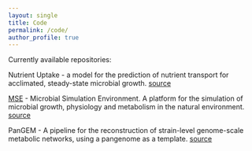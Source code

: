 ```yaml
---
layout: single
title: Code
permalink: /code/
author_profile: true
---
```


Currently available repositories:

Nutrient Uptake - a model for the prediction of nutrient transport for acclimated, steady-state microbial growth. [source](https://github.com/jrcasey/NutrientUptake)

[MSE](/MSE/) - Microbial Simulation Environment. A platform for the simulation of microbial growth, physiology and metabolism in the natural environment. [source](https://github.com/jrcasey/mse)

PanGEM - A pipeline for the reconstruction of strain-level genome-scale metabolic networks, using a pangenome as a template. [source](https://github.com/jrcasey/PanGEM)   